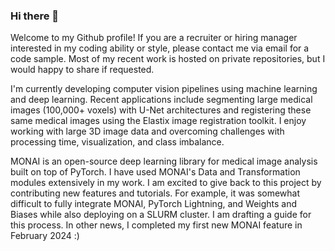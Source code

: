 ### Hi there 👋

Welcome to my Github profile! If you are a recruiter or hiring manager interested in my coding ability or style, please contact me via email for a code sample. Most of my recent work is hosted on private repositories, but I would happy to share if requested.

I'm currently developing computer vision pipelines using machine learning and deep learning. Recent applications include segmenting large medical images (100,000+ voxels) with U-Net architectures and registering these same medical images using the Elastix image registration toolkit. I enjoy working with large 3D image data and overcoming challenges with processing time, visualization, and class imbalance.

MONAI is an open-source deep learning library for medical image analysis built on top of PyTorch. I have used MONAI's Data and Transformation modules extensively in my work. I am excited to give back to this project by contributing new features and tutorials. For example, it was somewhat difficult to fully integrate MONAI, PyTorch Lightning, and Weights and Biases while also deploying on a SLURM cluster. I am drafting a guide for this process. In other news, I completed my first new MONAI feature in February 2024 :)
